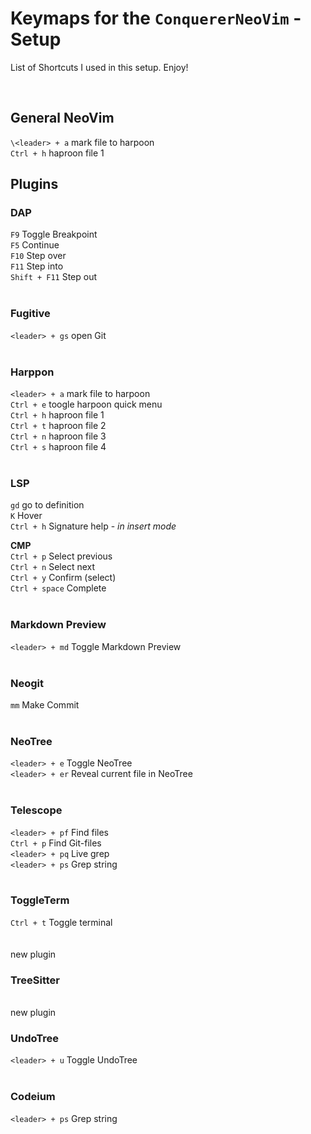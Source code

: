 # Keymaps for the `ConquererNeoVim` - Setup

List of Shortcuts I used in this setup. Enjoy!

<br>  

## General NeoVim
`\<leader> + a` mark file to harpoon <br>
`Ctrl + h` haproon file 1 <br>

## Plugins

### DAP
`F9` Toggle Breakpoint <br>
`F5` Continue <br>
`F10` Step over <br>
`F11` Step into <br>
`Shift + F11` Step out <br>
<br>

### Fugitive
`<leader> + gs` open Git <br>
<br>

### Harppon
`<leader> + a` mark file to harpoon <br>
`Ctrl + e` toogle harpoon quick menu <br>
`Ctrl + h` haproon file 1 <br>
`Ctrl + t` haproon file 2 <br>
`Ctrl + n` haproon file 3 <br>
`Ctrl + s` haproon file 4 <br>
<br>  

### LSP
`gd` go to definition <br>
`K` Hover <br>
`Ctrl + h` Signature help -  _in insert mode_ <br>

__CMP__ <br>
`Ctrl + p` Select previous <br>
`Ctrl + n` Select next <br>
`Ctrl + y` Confirm (select) <br>
`Ctrl + space` Complete <br>
<br>  


### Markdown Preview
`<leader> + md` Toggle Markdown Preview <br>
<br>  

### Neogit
`mm` Make Commit <br>
<br>  

### NeoTree
`<leader> + e` Toggle NeoTree <br>
`<leader> + er` Reveal current file in NeoTree <br>
<br>  

### Telescope
`<leader> + pf` Find files <br>
`Ctrl + p` Find Git-files <br>
`<leader> + pq` Live grep <br>
`<leader> + ps` Grep string <br>
<br>  

### ToggleTerm
`Ctrl + t` Toggle terminal <br>
<br>  
new plugin

### TreeSitter
<br>  
new plugin

### UndoTree
`<leader> + u` Toggle UndoTree <br>
<br>  

### Codeium
`<leader> + ps` Grep string <br>
<br>  
